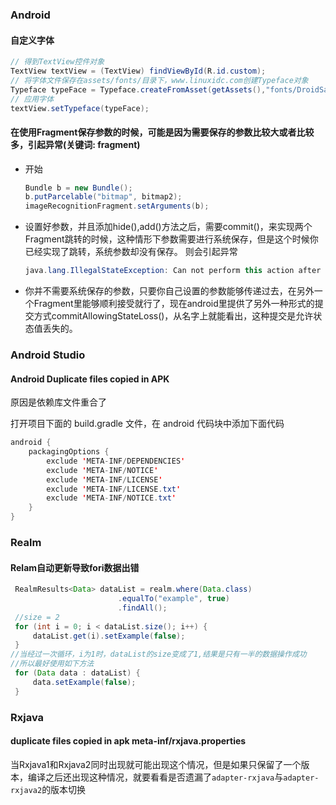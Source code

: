 ### Android

#### 自定义字体

```java
// 得到TextView控件对象
TextView textView = (TextView) findViewById(R.id.custom);
// 将字体文件保存在assets/fonts/目录下，www.linuxidc.com创建Typeface对象
Typeface typeFace = Typeface.createFromAsset(getAssets(),"fonts/DroidSansThai.ttf");
// 应用字体
textView.setTypeface(typeFace);
```

#### 在使用Fragment保存参数的时候，可能是因为需要保存的参数比较大或者比较多，引起异常(关键词: fragment)

- 开始

  ```java
  Bundle b = new Bundle();
  b.putParcelable("bitmap", bitmap2);
  imageRecognitionFragment.setArguments(b);
  ```

- 设置好参数，并且添加hide(),add()方法之后，需要commit()，来实现两个Fragment跳转的时候，这种情形下参数需要进行系统保存，但是这个时候你已经实现了跳转，系统参数却没有保存。
  则会引起异常

  ```java
  java.lang.IllegalStateException: Can not perform this action after onSaveInstanceState
  ```

- 你并不需要系统保存的参数，只要你自己设置的参数能够传递过去，在另外一个Fragment里能够顺利接受就行了，现在android里提供了另外一种形式的提交方式commitAllowingStateLoss()，从名字上就能看出，这种提交是允许状态值丢失的。
### Android Studio
#### Android Duplicate files copied in APK
原因是依赖库文件重合了

打开项目下面的 build.gradle 文件，在 android 代码块中添加下面代码

```java
android {  
    packagingOptions {  
        exclude 'META-INF/DEPENDENCIES'  
        exclude 'META-INF/NOTICE'  
        exclude 'META-INF/LICENSE'  
        exclude 'META-INF/LICENSE.txt'  
        exclude 'META-INF/NOTICE.txt'  
    }  
}  
```
### Realm

#### Relam自动更新导致fori数据出错

```java
 RealmResults<Data> dataList = realm.where(Data.class)
                        .equalTo("example", true)
                        .findAll();
 //size = 2
 for (int i = 0; i < dataList.size(); i++) {
     dataList.get(i).setExample(false);
 }
//当经过一次循环，i为1时，dataList的size变成了1,结果是只有一半的数据操作成功
//所以最好使用如下方法
 for (Data data : dataList) {
     data.setExample(false);
 }
```
### Rxjava

#### duplicate files copied in apk meta-inf/rxjava.properties

当Rxjava1和Rxjava2同时出现就可能出现这个情况，但是如果只保留了一个版本，编译之后还出现这种情况，就要看看是否遗漏了`adapter-rxjava`与`adapter-rxjava2`的版本切换







